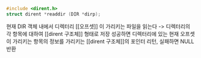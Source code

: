 ~~~c
#include <dirent.h>
struct dirent *readdir (DIR *dirp);
~~~

현재 DIR 객체 내에서 디렉터리 [[오프셋]] 이 가리키는 파일을 읽는다 
-> 디렉터리의 각 항목에 대하여 [[dirent 구조체]] 형태로 저장
성공하면 디렉터리에 있는 현재 오프셋이 가리키는 항목의 정보를 가리키는 [[dirent 구조체]]의 포인터 리턴,
실패하면 NULL 반환